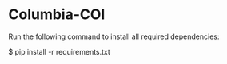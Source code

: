 # Columbia-COI

Run the following command to install all required dependencies:

$ pip install -r requirements.txt
